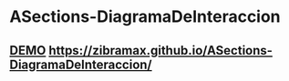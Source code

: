 # ASections-DiagramaDeInteraccion


## [DEMO](https://zibramax.github.io/ASections-DiagramaDeInteraccion/) https://zibramax.github.io/ASections-DiagramaDeInteraccion/
